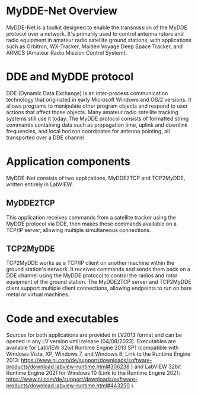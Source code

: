 # MyDDE-Net Overview
MyDDE-Net is a toolkit designed to enable the transmission of the MyDDE protocol over a network. It's primarily used to control antenna rotors and radio equipment in amateur radio satellite ground stations, with applications such as Orbitron, WX-Tracker, Maiden Voyage Deep Space Tracker, and ARMCS (Amateur Radio Mission Control System).

# DDE and MyDDE protocol
DDE (Dynamic Data Exchange) is an inter-process communication technology that originated in early Microsoft Windows and OS/2 versions. It allows programs to manipulate other program objects and respond to user actions that affect those objects. Many amateur radio satellite tracking systems still use it today. The MyDDE protocol consists of formatted string commands containing data such as propagation time, uplink and downlink frequencies, and local horizon coordinates for antenna pointing, all transported over a DDE channel.

# Application components
MyDDE-Net consists of two applications, MyDDE2TCP and TCP2MyDDE, written entirely in LabVIEW.

## MyDDE2TCP
This application receives commands from a satellite tracker using the MyDDE protocol via DDE, then makes these commands available on a TCP/IP server, allowing multiple simultaneous connections.

## TCP2MyDDE
TCP2MyDDE works as a TCP/IP client on another machine within the ground station's network. It receives commands and sends them back on a DDE channel using the MyDDE protocol to control the radios and rotor equipment of the ground station. The MyDDE2TCP server and TCP2MyDDE client support multiple client connections, allowing endpoints to run on bare metal or virtual machines.

# Code and executables
Sources for both applications are provided in LV2013 format and can be opened in any LV version until release (04/08/2023). Executables are available for LabVIEW 32bit Runtime Engine 2013 SP1 (compatible with Windows Vista, XP, Windows 7, and Windows 8; Link to the Runtime Engine 2013: https://www.ni.com/de/support/downloads/software-products/download.labview-runtime.html#306238 ) and LabVIEW 32bit Runtime Engine 2021 for Windows 10 (Link to the Runtime Engine 2021: https://www.ni.com/de/support/downloads/software-products/download.labview-runtime.html#443250 ).
